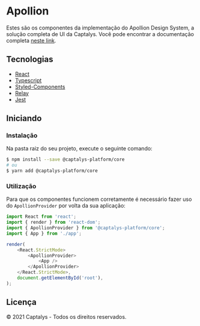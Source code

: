# Apollion

Estes são os componentes da implementação do Apollion Design System, a solução completa de UI da Captalys. Você pode encontrar a documentação completa [neste link](https://apollion.captalysplatform.io/docs/getting-started-installation).

## Tecnologias

- [React](https://reactjs.org/blog/2017/09/26/react-v16.0.html)
- [Typescript](https://www.typescriptlang.org/)
- [Styled-Components](https://www.styled-components.com/)
- [Relay](https://relay.dev/)
- [Jest](https://jestjs.io/)

## Iniciando

### Instalação

Na pasta raiz do seu projeto, execute o seguinte comando:

```bash
$ npm install --save @captalys-platform/core
# ou
$ yarn add @captalys-platform/core
```

### Utilização

Para que os componentes funcionem corretamente é necessário fazer uso do `ApollionProvider` por volta da sua aplicação:

```typescript
import React from 'react';
import { render } from 'react-dom';
import { ApollionProvider } from '@captalys-platform/core';
import { App } from './app';

render(
	<React.StrictMode>
		<ApollionProvider>
			<App />
		</ApollionProvider>
	</React.StrictMode>,
	document.getElementById('root'),
);
```

## Licença

© 2021 Captalys - Todos os direitos reservados.
